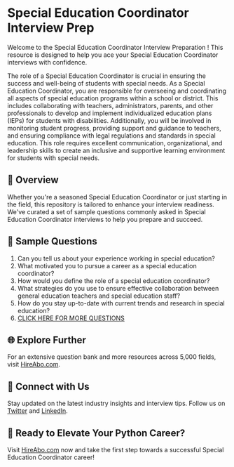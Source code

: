 # Special Education Coordinator Interview Prep

Welcome to the Special Education Coordinator Interview Preparation ! This resource is designed to help you ace your Special Education Coordinator interviews with confidence.

The role of a Special Education Coordinator is crucial in ensuring the success and well-being of students with special needs. As a Special Education Coordinator, you are responsible for overseeing and coordinating all aspects of special education programs within a school or district. This includes collaborating with teachers, administrators, parents, and other professionals to develop and implement individualized education plans (IEPs) for students with disabilities. Additionally, you will be involved in monitoring student progress, providing support and guidance to teachers, and ensuring compliance with legal regulations and standards in special education. This role requires excellent communication, organizational, and leadership skills to create an inclusive and supportive learning environment for students with special needs.

## 🚀 Overview

Whether you're a seasoned Special Education Coordinator or just starting in the field, this repository is tailored to enhance your interview readiness. We've curated a set of sample questions commonly asked in Special Education Coordinator interviews to help you prepare and succeed.

## 📝 Sample Questions

1. Can you tell us about your experience working in special education?
2. What motivated you to pursue a career as a special education coordinator?
3. How would you define the role of a special education coordinator?
4. What strategies do you use to ensure effective collaboration between general education teachers and special education staff?
5. How do you stay up-to-date with current trends and research in special education?
6. [CLICK HERE FOR MORE QUESTIONS](https://hireabo.com/job/4_3_1/Special%20Education%20Coordinator)

## 🌐 Explore Further

For an extensive question bank and more resources across 5,000 fields, visit [HireAbo.com](https://www.hireabo.com).

## 📱 Connect with Us

Stay updated on the latest industry insights and interview tips. Follow us on [Twitter](https://twitter.com/hireabo) and [LinkedIn](https://www.linkedin.com/in/hire-abo-3609972a8/).

## 🚀 Ready to Elevate Your Python Career?

Visit [HireAbo.com](https://www.hireabo.com) now and take the first step towards a successful Special Education Coordinator career!